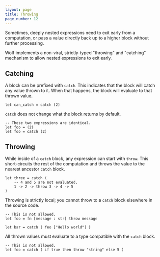```yaml
---
layout: page
title: Throwing
page_number: 12
---
```


Sometimes, deeply nested expressions need to exit early from a computation, or
pass a value directly back up to a higher block without further processing.

Wolf implements a non-viral, strictly-typed "throwing" and "catching" mechanism
to allow nested expressions to exit early.

## Catching

A block can be prefixed with `catch`. This indicates that the block will catch
any value thrown to it. When that happens, the block will evaluate to that 
thrown value.

<!--wolf-->
```
let can_catch = catch (2)
```

`catch` does not change what the block returns by default.

<!--wolf-->
```
-- These two expressions are identical.
let foo = (2)
let foo = catch (2)
```

## Throwing

While inside of a `catch` block, any expression can start with `throw`. This
short-circuits the rest of the computation and throws the value to the nearest
ancestor `catch` block.

<!--wolf-->
```
let three = catch (
	-- 4 and 5 are not evaluated.
	1 -> 2 -> throw 3 -> 4 -> 5
)
```

Throwing is strictly local; you cannot throw to a `catch` block elsewhere in the
source code.

<!--wolf-->
```
-- This is not allowed.
let foo = fn [message : str] throw message

let bar = catch ( foo ["Hello world"] )
```

All thrown values must evaluate to a type compatible with the `catch` block.

<!--wolf-->
```
-- This is not allowed.
let foo = catch ( if true then throw "string" else 5 )
```